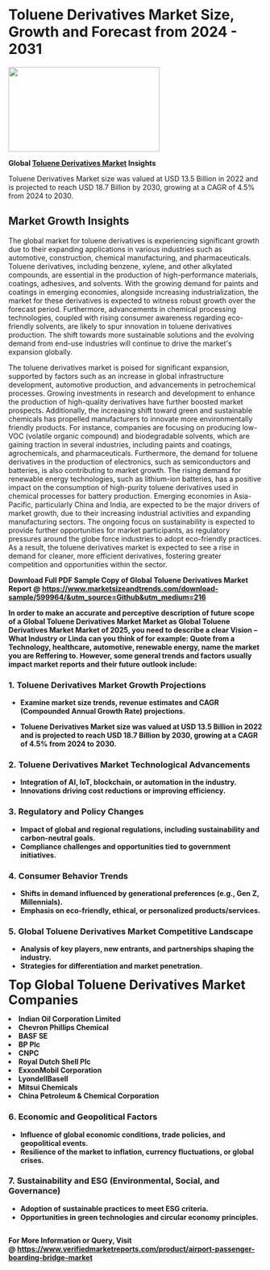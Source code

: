 <H1>Toluene Derivatives Market Size, Growth and Forecast from 2024 - 2031</H1><img class="aligncenter size-medium wp-image-584254" src="https://thirdeyenews.in/wp-content/uploads/2024/09/Global-Market-Research-300x168.jpeg" alt="" width="300" height="168" /><p><strong>Global&nbsp;<a href="https://www.marketsizeandtrends.com/download-sample/599964/&amp;utm_source=Github&utm_medium=216">Toluene Derivatives Market</a> Insights</strong></p><p>Toluene Derivatives Market size was valued at USD 13.5 Billion in 2022 and is projected to reach USD 18.7 Billion by 2030, growing at a CAGR of 4.5% from 2024 to 2030.</p><p><h2>Market Growth Insights</h2> <p>The global market for toluene derivatives is experiencing significant growth due to their expanding applications in various industries such as automotive, construction, chemical manufacturing, and pharmaceuticals. Toluene derivatives, including benzene, xylene, and other alkylated compounds, are essential in the production of high-performance materials, coatings, adhesives, and solvents. With the growing demand for paints and coatings in emerging economies, alongside increasing industrialization, the market for these derivatives is expected to witness robust growth over the forecast period. Furthermore, advancements in chemical processing technologies, coupled with rising consumer awareness regarding eco-friendly solvents, are likely to spur innovation in toluene derivatives production. The shift towards more sustainable solutions and the evolving demand from end-use industries will continue to drive the market's expansion globally.</p> <p><strong></strong></p> <p>The toluene derivatives market is poised for significant expansion, supported by factors such as an increase in global infrastructure development, automotive production, and advancements in petrochemical processes. Growing investments in research and development to enhance the production of high-quality derivatives have further boosted market prospects. Additionally, the increasing shift toward green and sustainable chemicals has propelled manufacturers to innovate more environmentally friendly products. For instance, companies are focusing on producing low-VOC (volatile organic compound) and biodegradable solvents, which are gaining traction in several industries, including paints and coatings, agrochemicals, and pharmaceuticals. Furthermore, the demand for toluene derivatives in the production of electronics, such as semiconductors and batteries, is also contributing to market growth. The rising demand for renewable energy technologies, such as lithium-ion batteries, has a positive impact on the consumption of high-purity toluene derivatives used in chemical processes for battery production. Emerging economies in Asia-Pacific, particularly China and India, are expected to be the major drivers of market growth, due to their increasing industrial activities and expanding manufacturing sectors. The ongoing focus on sustainability is expected to provide further opportunities for market participants, as regulatory pressures around the globe force industries to adopt eco-friendly practices. As a result, the toluene derivatives market is expected to see a rise in demand for cleaner, more efficient derivatives, fostering greater competition and opportunities within the sector.</p> <p><strong></p><p><span class=""><strong>Download Full PDF Sample Copy of Global Toluene Derivatives Market Report</strong> @ <a href="https://www.marketsizeandtrends.com/download-sample/599964/&amp;utm_source=Github&utm_medium=216" target="_blank">https://www.marketsizeandtrends.com/download-sample/599964/&amp;utm_source=Github&utm_medium=216</a></span></p><p>In order to make an accurate and perceptive description of future scope of a Global&nbsp;Toluene Derivatives Market Market as Global&nbsp;Toluene Derivatives Market Market of 2025, you need to describe a clear Vision &ndash; What Industry or Linda can you think of for example: Quote from a Technology, healthcare, automotive, renewable energy, name the market you are Reffering to. However, some general trends and factors usually impact market reports and their future outlook include:</p><h3>1.&nbsp;<strong>Toluene Derivatives Market Growth Projections</strong></h3><ul><li>Examine market size trends, revenue estimates and CAGR (Compounded Annual Growth Rate) projections.</li><li><p>Toluene Derivatives Market size was valued at USD 13.5 Billion in 2022 and is projected to reach USD 18.7 Billion by 2030, growing at a CAGR of 4.5% from 2024 to 2030.</p></li></ul><h3>2.&nbsp;<strong>Toluene Derivatives Market Technological Advancements</strong></h3><ul><li>Integration of AI, IoT, blockchain, or automation in the industry.</li><li>Innovations driving cost reductions or improving efficiency.</li></ul><h3>3.&nbsp;<strong>Regulatory and Policy Changes</strong></h3><ul><li>Impact of global and regional regulations, including sustainability and carbon-neutral goals.</li><li>Compliance challenges and opportunities tied to government initiatives.</li></ul><h3>4.&nbsp;<strong>Consumer Behavior Trends</strong></h3><ul><li>Shifts in demand influenced by generational preferences (e.g., Gen Z, Millennials).</li><li>Emphasis on eco-friendly, ethical, or personalized products/services.</li></ul><h3>5.&nbsp;<strong>Global Toluene Derivatives Market Competitive Landscape</strong></h3><ul><li>Analysis of key players, new entrants, and partnerships shaping the industry.</li><li>Strategies for differentiation and market penetration.</li></ul><p data-pm-slice="1 1 []"><span style="color: inherit; font-family: inherit; font-size: 25px;">Top Global Toluene Derivatives Market Companies</span></p><div class="" data-test-id=""><p><li>Indian Oil Corporation Limited</li><li> Chevron Phillips Chemical</li><li> BASF SE</li><li> BP Plc</li><li> CNPC</li><li> Royal Dutch Shell Plc</li><li> ExxonMobil Corporation</li><li> LyondellBasell</li><li> Mitsui Chemicals</li><li> China Petroleum & Chemical Corporation</li></p></div><h3>6.&nbsp;<strong>Economic and Geopolitical Factors</strong></h3><ul><li>Influence of global economic conditions, trade policies, and geopolitical events.</li><li>Resilience of the market to inflation, currency fluctuations, or global crises.</li></ul><h3>7.&nbsp;<strong>Sustainability and ESG (Environmental, Social, and Governance)</strong></h3><ul><li>Adoption of sustainable practices to meet ESG criteria.</li><li>Opportunities in green technologies and circular economy principles.</li></ul><h2><strong style="font-size: 14px;">For More Information or Query, Visit @&nbsp;</strong><a style="background-color: #ffffff; font-size: 14px;" href="https://www.marketsizeandtrends.com/report/toluene-derivatives-market/" target="_blank">https://www.verifiedmarketreports.com/product/airport-passenger-boarding-bridge-market</a></h2>
